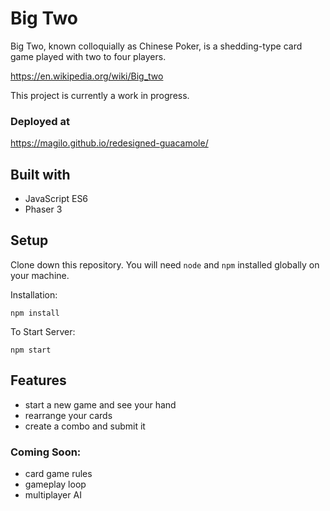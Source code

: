 # Big Two

Big Two, known colloquially as Chinese Poker, is a shedding-type card game played with two to four players.

https://en.wikipedia.org/wiki/Big_two

This project is currently a work in progress.

### Deployed at
https://magilo.github.io/redesigned-guacamole/

## Built with
- JavaScript ES6
- Phaser 3

## Setup
Clone down this repository. You will need `node` and `npm` installed globally on your machine.

Installation:

`npm install`

To Start Server:

`npm start`

## Features
- start a new game and see your hand
- rearrange your cards
- create a combo and submit it

### Coming Soon:
- card game rules
- gameplay loop
- multiplayer AI

